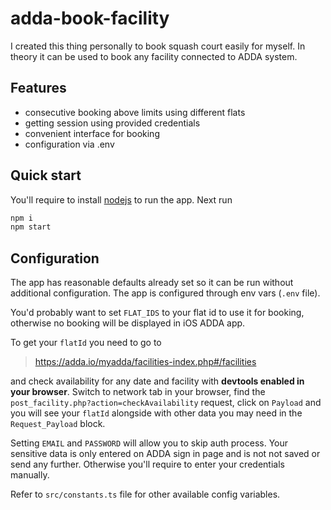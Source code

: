 # adda-book-facility

I created this thing personally to book squash court easily for myself. In theory it can be used to book any facility connected to ADDA system.

## Features
- consecutive booking above limits using different flats
- getting session using provided credentials
- convenient interface for booking 
- configuration via .env

## Quick start

You'll require to install [nodejs](https://nodejs.org/en) to run the app. Next run

```sh
npm i
npm start
```

## Configuration

The app has reasonable defaults already set so it can be run without additional configuration. The app is configured through env vars (`.env` file).

You'd probably want to set `FLAT_IDS` to your flat id to use it for booking, otherwise no booking will be displayed in iOS ADDA app.

To get your `flatId` you need to go to
> https://adda.io/myadda/facilities-index.php#/facilities

and check availability for any date and facility with **devtools enabled in your browser**. Switch to network tab in your browser, find the `post_facility.php?action=checkAvailability` request, click on `Payload` and you will see your `flatId` alongside with other data you may need in the `Request_Payload` block.

Setting `EMAIL` and `PASSWORD` will allow you to skip auth process. Your sensitive data is only entered on ADDA sign in page and is not not saved or send any further. Otherwise you'll require to enter your credentials manually.

Refer to `src/constants.ts` file for other available config variables.

